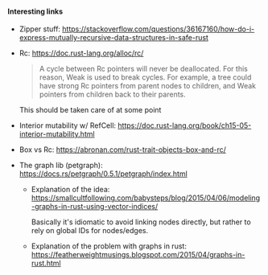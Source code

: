 

#### Interesting links

* Zipper stuff: https://stackoverflow.com/questions/36167160/how-do-i-express-mutually-recursive-data-structures-in-safe-rust
* Rc: https://doc.rust-lang.org/alloc/rc/
  > A cycle between Rc pointers will never be deallocated. For this reason, Weak is used to break cycles. For example, a tree could have strong Rc pointers from parent nodes to children, and Weak pointers from children back to their parents.
  
  This should be taken care of at some point
  
* Interior mutability w/ RefCell: https://doc.rust-lang.org/book/ch15-05-interior-mutability.html
* Box vs Rc: https://abronan.com/rust-trait-objects-box-and-rc/

* The graph lib (petgraph): https://docs.rs/petgraph/0.5.1/petgraph/index.html
  * Explanation of the idea: https://smallcultfollowing.com/babysteps/blog/2015/04/06/modeling-graphs-in-rust-using-vector-indices/
  
    Basically it's idiomatic to avoid linking nodes directly,
    but rather to rely on global IDs for nodes/edges.
  * Explanation of the problem with graphs in rust: https://featherweightmusings.blogspot.com/2015/04/graphs-in-rust.html
